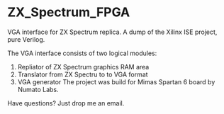 # ZX_Spectrum_FPGA
VGA interface for ZX Spectrum replica. A dump of the Xilinx ISE project, pure Verilog.

The VGA interface consists of two logical modules:
1. Repliator of ZX Spectrum graphics RAM area
2. Translator from ZX Spectru to to VGA format
2. VGA generator
The project was build for Mimas Spartan 6 board by Numato Labs.

Have questions? Just drop me an email.

